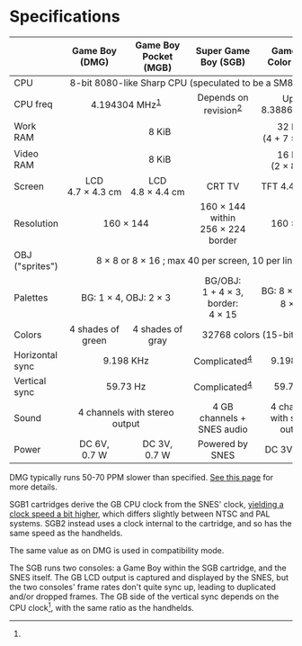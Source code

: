 # Specifications

<style>
td {
    text-align: center;
}
td:first-child {
    text-align: left;
}
</style>

<table>
  <thead>
    <tr>
      <th></th><th>Game Boy (DMG)</th><th>Game Boy Pocket (MGB)</th><th>Super Game Boy (SGB)</th><th>Game Boy Color (CGB)</th>
    </tr>
  </thead>
  <tbody>
    <tr>
      <td>CPU</td><td colspan="4">8-bit 8080-like Sharp CPU (speculated to be a SM83 core)</td>
    </tr>
    <tr>
      <td>CPU freq</td><td colspan="2">4.194304&nbsp;MHz<sup class="footnote-reference"><a href="#dmg_clk">1</a></sup></td><td>Depends on revision<sup class="footnote-reference"><a href="#sgb_clk">2</a></sup></td><td>Up to 8.388608&nbsp;MHz</td>
    </tr>
    <tr>
        <td>Work RAM</td><td colspan="3">8&nbsp;KiB</td><td>32&nbsp;KiB<sup class="footnote-reference"><a href="#compat">3</a></sup> (4&nbsp;+&nbsp;7&nbsp;×&nbsp;4&nbsp;KiB)</td>
    </tr>
    <tr>
        <td>Video RAM</td><td colspan="3">8&nbsp;KiB</td><td>16&nbsp;KiB<sup class="footnote-reference"><a href="#compat">3</a></sup> (2&nbsp;×&nbsp;8&nbsp;KiB)</td>
    </tr>
    <tr>
        <td>Screen</td><td>LCD 4.7&nbsp;×&nbsp;4.3&nbsp;cm</td><td>LCD 4.8&nbsp;×&nbsp;4.4&nbsp;cm</td><td>CRT TV</td><td>TFT 4.4&nbsp;×&nbsp;4&nbsp;cm</td>
    </tr>
    <tr>
        <td>Resolution</td><td colspan="2">160&nbsp;×&nbsp;144</td><td>160&nbsp;×&nbsp;144 within 256&nbsp;×&nbsp;224 border</td><td>160&nbsp;×&nbsp;144</td>
    </tr>
    <tr>
        <td>OBJ ("sprites")</td><td colspan="4">8&nbsp;×&nbsp;8 or 8&nbsp;×&nbsp;16 ; max 40 per screen, 10 per line</td>
    </tr>
    <tr>
        <td>Palettes</td><td colspan="2">BG: 1&nbsp;×&nbsp;4, OBJ: 2&nbsp;×&nbsp;3</td><td>BG/OBJ: 1&nbsp;+&nbsp;4&nbsp;×&nbsp;3, border: 4&nbsp;×&nbsp;15</td><td>BG: 8&nbsp;×&nbsp;4, OBJ: 8&nbsp;×&nbsp;3<sup class="footnote-reference"><a href="#compat">3</a></sup></td>
    </tr>
    <tr>
        <td>Colors</td><td>4 shades of green</td><td>4 shades of gray</td><td colspan="2">32768 colors (15-bit RGB)</td>
    </tr>
    <tr>
        <td>Horizontal sync</td><td colspan="2">9.198&nbsp;KHz</td><td>Complicated<sup class="footnote-reference"><a href="#sgb_vid">4</a></sup></td><td>9.198&nbsp;KHz</td>
    </tr>
    <tr>
        <td>Vertical sync</td><td colspan="2">59.73&nbsp;Hz</td><td>Complicated<sup class="footnote-reference"><a href="#sgb_vid">4</a></sup></td><td>59.73&nbsp;Hz</td>
    </tr>
    <tr>
        <td>Sound</td><td colspan="2">4 channels with stereo output</td><td>4 GB channels + SNES audio</td><td>4 channels with stereo output</td>
    </tr>
    <tr>
        <td>Power</td><td>DC 6V, 0.7&nbsp;W</td><td>DC 3V, 0.7&nbsp;W</td><td>Powered by SNES</td><td>DC 3V, 0.6&nbsp;W</td>
    </tr>
  </tbody>
</table>

[^dmg_clk]:
DMG typically runs 50-70 PPM slower than specified. [See this page](https://github.com/jkotlinski/gbchrono) for more details.

[^sgb_clk]:
SGB1 cartridges derive the GB CPU clock from the SNES' clock, [yielding a clock speed a bit higher](<#SGB System Clock>), which differs slightly between NTSC and PAL systems.
SGB2 instead uses a clock internal to the cartridge, and so has the same speed as the handhelds.

[^compat]:
The same value as on DMG is used in compatibility mode.

[^sgb_vid]:
The SGB runs two consoles: a Game Boy within the SGB cartridge, and the SNES itself.
The GB LCD output is captured and displayed by the SNES, but the two consoles' frame rates don't quite sync up, leading to duplicated and/or dropped frames.
The GB side of the vertical sync depends on the CPU clock[^sgb_clk], with the same ratio as the handhelds.
